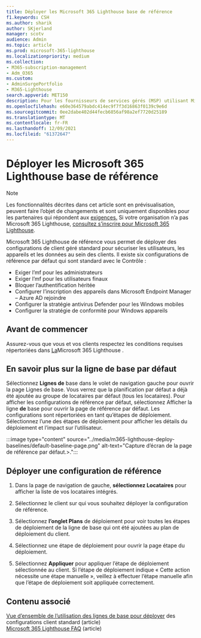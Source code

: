 ```yaml
---
title: Déployer les Microsoft 365 Lighthouse base de référence
f1.keywords: CSH
ms.author: sharik
author: SKjerland
manager: scotv
audience: Admin
ms.topic: article
ms.prod: microsoft-365-lighthouse
ms.localizationpriority: medium
ms.collection:
- M365-subscription-management
- Adm_O365
ms.custom:
- AdminSurgePortfolio
- M365-Lighthouse
search.appverid: MET150
description: Pour les fournisseurs de services gérés (MSP) utilisant Microsoft 365 Lighthouse, découvrez comment déployer des Microsoft 365 Lighthouse de référence.
ms.openlocfilehash: e60e364579abdc414ec9f7f3d16863f0139c9e6d
ms.sourcegitcommit: 0ee2dabe402d44fecb6856af98a2ef7720d25189
ms.translationtype: MT
ms.contentlocale: fr-FR
ms.lasthandoff: 12/09/2021
ms.locfileid: "61372647"
---
```

# <a name="deploy-microsoft-365-lighthouse-baselines"></a>Déployer les Microsoft 365 Lighthouse base de référence 

> [!NOTE]
> Les fonctionnalités décrites dans cet article sont en prévisualisation, peuvent faire l’objet de changements et sont uniquement disponibles pour les partenaires qui répondent aux [exigences.](m365-lighthouse-requirements.md) Si votre organisation n’a pas Microsoft 365 Lighthouse, [consultez s’inscrire pour Microsoft 365 Lighthouse](m365-lighthouse-sign-up.md).

Microsoft 365 Lighthouse de référence vous permet de déployer des configurations de client géré standard pour sécuriser les utilisateurs, les appareils et les données au sein des clients. Il existe six configurations de référence par défaut qui sont standard avec le Contrôle :

- Exiger l’mf pour les administrateurs
- Exiger l’mf pour les utilisateurs finaux
- Bloquer l’authentification héritée
- Configurer l’inscription des appareils dans Microsoft Endpoint Manager – Azure AD rejoindre
- Configurer la stratégie antivirus Defender pour les Windows mobiles
- Configurer la stratégie de conformité pour Windows appareils

## <a name="before-you-begin"></a>Avant de commencer

Assurez-vous que vous et vos clients respectez les conditions requises répertoriées dans [La](m365-lighthouse-requirements.md)Microsoft 365 Lighthouse .

## <a name="learn-more-about-the-default-baseline"></a>En savoir plus sur la ligne de base par défaut

Sélectionnez **Lignes de** base dans le volet de navigation gauche pour ouvrir la page Lignes de base. Vous verrez que la planification par défaut a déjà été ajoutée au groupe de locataires par défaut (tous les locataires). Pour afficher les configurations de référence par défaut, sélectionnez Afficher la ligne **de** base pour ouvrir la page de référence par défaut. Les configurations sont répertoriées en tant qu’étapes de déploiement. Sélectionnez l’une des étapes de déploiement pour afficher les détails du déploiement et l’impact sur l’utilisateur.

:::image type="content" source="../media/m365-lighthouse-deploy-baselines/default-baseline-page.png" alt-text="Capture d’écran de la page de référence par défaut.>.":::

## <a name="deploy-a-baseline-configuration"></a>Déployer une configuration de référence  

1. Dans la page de navigation de gauche, **sélectionnez Locataires** pour afficher la liste de vos locataires intégrés.

2. Sélectionnez le client sur qui vous souhaitez déployer la configuration de référence.

3. Sélectionnez **l’onglet Plans** de déploiement pour voir toutes les étapes de déploiement de la ligne de base qui ont été ajoutées au plan de déploiement du client.

4. Sélectionnez une étape de déploiement pour ouvrir la page étape du déploiement.

5. Sélectionnez **Appliquer** pour appliquer l’étape de déploiement sélectionnée au client. Si l’étape de déploiement indique « Cette action nécessite une étape manuelle », veillez à effectuer l’étape manuelle afin que l’étape de déploiement soit appliquée correctement.

## <a name="related-content"></a>Contenu associé

[Vue d’ensemble de l’utilisation des lignes de base pour déployer](m365-lighthouse-deploy-standard-tenant-configurations-overview.md) des configurations client standard (article)\
[Microsoft 365 Lighthouse FAQ](m365-lighthouse-faq.yml) (article)

